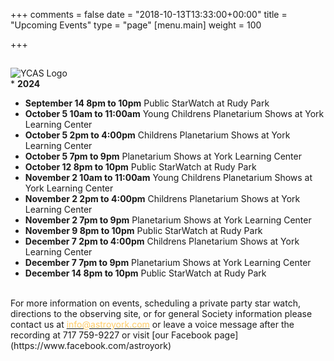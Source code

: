 +++
comments = false
date = "2018-10-13T13:33:00+00:00"
title = "Upcoming Events"
type = "page"
[menu.main]
weight = 100

+++

## 
![YCAS Logo](../img/YCAS2018b.jpg "York County Astronomical Society")
<br>* **2024**<br>
* **September 14 8pm to 10pm** Public StarWatch at Rudy Park<br>
* **October 5 10am to 11:00am** Young Childrens Planetarium Shows at York Learning Center<br>
* **October 5 2pm to 4:00pm** Childrens Planetarium Shows at York Learning Center<br>
* **October 5 7pm to 9pm** Planetarium Shows at York Learning Center<br>
* **October 12 8pm to 10pm** Public StarWatch at Rudy Park<br>
* **November 2 10am to 11:00am** Young Childrens Planetarium Shows at York Learning Center<br>
* **November 2 2pm to 4:00pm** Childrens Planetarium Shows at York Learning Center<br>
* **November 2 7pm to 9pm** Planetarium Shows at York Learning Center<br>
* **November 9 8pm to 10pm** Public StarWatch at Rudy Park<br>
* **December 7 2pm to 4:00pm** Childrens Planetarium Shows at York Learning Center<br>
* **December 7 7pm to 9pm** Planetarium Shows at York Learning Center<br>
* **December 14 8pm to 10pm** Public StarWatch at Rudy Park<br>
<br>
For more information on events, scheduling a private party star watch, directions to the observing site, or for general Society information please contact us at <a href="mailto:info@astroyork.com"><font color="#FFCC66">info@astroyork.com</font></a> or leave a voice message after the recording at 717 759-9227 or visit [our Facebook page](https://www.facebook.com/astroyork)

